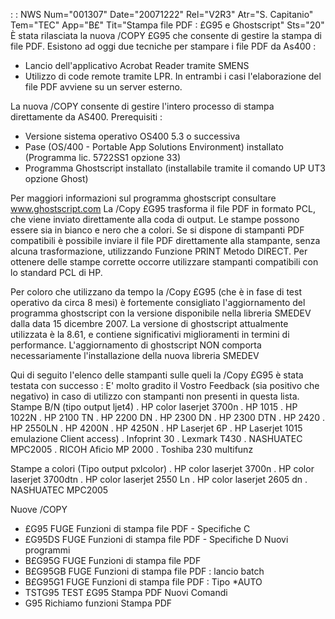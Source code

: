  :  : NWS Num="001307" Date="20071222" Rel="V2R3" Atr="S. Capitanio" Tem="TEC" App="B£" Tit="Stampa file PDF :  £G95 e Ghostscript" Sts="20"
È stata rilasciata la nuova /COPY £G95 che consente di gestire la stampa di file PDF.
Esistono ad oggi due tecniche per stampare i file PDF da As400 : 
- Lancio dell'applicativo Acrobat Reader tramite SMENS
- Utilizzo di code remote tramite LPR.
In entrambi i casi l'elaborazione del file PDF avviene su un server esterno.

La nuova /COPY consente di gestire l'intero processo di stampa direttamente da AS400.
Prerequisiti : 
- Versione sistema operativo OS400 5.3 o successiva
- Pase (OS/400 - Portable App Solutions Environment) installato (Programma lic. 5722SS1 opzione 33)
- Programma Ghostscript installato (installabile tramite il comando UP UT3 opzione Ghost)

Per maggiori informazioni sul programma ghostscript consultare www.ghostscript.com 
La /Copy £G95 trasforma il file PDF in formato PCL, che viene inviato direttamente alla coda di output. Le stampe possono essere sia in bianco e nero che a colori.
Se si dispone di stampanti PDF compatibili è possibile inviare il file PDF direttamente alla stampante, senza alcuna trasformazione, utilizzando Funzione PRINT  Metodo  DIRECT.
Per ottenere delle stampe corrette occorre utilizzare stampanti compatibili con lo standard PCL di HP.

Per coloro che utilizzano da tempo la /Copy £G95 (che è in fase di test operativo da circa 8 mesi) è
fortemente consigliato l'aggiornamento del programma ghostscript con la versione disponibile nella
libreria SMEDEV dalla data 15 dicembre 2007. La versione di ghostscript attualmente utilizzata è la 8.61, e contiene significativi miglioramenti in termini di performance.
L'aggiornamento di ghostscript NON comporta necessariamente l'installazione della nuova libreria SMEDEV

Qui di seguito l'elenco delle stampanti sulle queli la /Copy £G95 è stata testata con successo : 
E' molto gradito il Vostro Feedback (sia positivo che negativo) in caso di utilizzo con stampanti non presenti in questa lista.
Stampe B/N   (tipo output ljet4)
. HP color laserjet 3700n
. HP 1015
. HP 1022N
. HP 2100 TN
. HP 2200 DN
. HP 2300 DN
. HP 2300 DTN
. HP 2420
. HP 2550LN
. HP 4200N
. HP 4250N
. HP Laserjet 6P
. HP Laserjet 1015  emulazione Client access)
. Infoprint 30
. Lexmark T430
. NASHUATEC MPC2005
. RICOH Aficio MP 2000
. Toshiba 230 multifunz

Stampe a colori  (Tipo output pxlcolor)
. HP color laserjet 3700n
. HP color laserjet 3700dtn
. HP color laserjet 2550 Ln
. HP color laserjet 2605 dn
. NASHUATEC MPC2005

Nuove /COPY
- £G95      FUGE Funzioni di stampa file PDF - Specifiche C
- £G95DS    FUGE Funzioni di stampa file PDF - Specifiche D
Nuovi programmi
- B£G95G    FUGE Funzioni di stampa file PDF
- B£G95GB   FUGE Funzioni di stampa file PDF :  lancio batch
- B£G95G1   FUGE Funzioni di stampa file PDF :  Tipo *AUTO
- TSTG95    TEST £G95 Stampa PDF
Nuovi Comandi
- G95       Richiamo funzioni Stampa PDF
